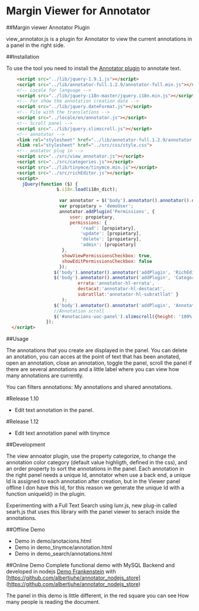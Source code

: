 Margin Viewer for Annotator
==================
##Margin viewer Annotator Plugin

view_annotator.js is a plugin for Annotator to view the current annotations in a panel in the right side.


##Installation

To use the tool you need to install the [Annotator plugin](https://github.com/okfn/annotator/) to annotate text. 


```html
    <script src="../lib/jquery-1.9.1.js"></script>
    <script src="../lib/annotator-full.1.2.9/annotator-full.min.js"></script>
    <!-- Locale for language -->
    <script src="../lib/jquery-i18n-master/jquery.i18n.min.js"></script>
    <!-- For show the annotation creation date -->
    <script src="../lib/jquery.dateFormat.js"></script>
    <!-- File with the translations -->
    <script src="../locale/en/annotator.js"></script>
    <!-- Scroll panel -->
    <script src="../lib/jquery.slimscroll.js"></script>
    <!-- annotator -->
    <link rel="stylesheet" href="../lib/annotator-full.1.2.9/annotator.min.css">
    <link rel="stylesheet" href="../src/css/style.css">
    <!-- anotator plug in -->
    <script src="../src/view_annotator.js"></script>
    <script src="../src/categories.js"></script>
    <script src="../lib/tinymce/tinymce.min.js"></script>
    <script src="../src/richEditor.js"></script>
    <script>
      jQuery(function ($) {
                   $.i18n.load(i18n_dict);
               
                    var annotator = $('body').annotator().annotator().data('annotator');
                    var propietary = 'demoUser';
                    annotator.addPlugin('Permissions', {
                        user: propietary,
                        permissions: {
                            'read': [propietary],
                            'update': [propietary],
                            'delete': [propietary],
                            'admin': [propietary]
                     },
                     showViewPermissionsCheckbox: true,
                     showEditPermissionsCheckbox: false
                    });
                  $('body').annotator().annotator('addPlugin', 'RichEditor');
                  $('body').annotator().annotator('addPlugin', 'Categories',{
                           errata:'annotator-hl-errata',
                           destacat:'annotator-hl-destacat',
                           subratllat:'annotator-hl-subratllat' }
                     );
                  $('body').annotator().annotator('addPlugin', 'AnnotatorViewer');
                  //Annotation scroll
                  $('#anotacions-uoc-panel').slimscroll({height: '100%'});
               });
  </script>
```
##Usage

The annotations that you create are displayed in the panel. You can delete an anotation, you can acces at the point of text that has been anotated, open an annotation, close an annotation, toggle the panel, scroll the panel if there are several annotations and a little label where you can view how many annotations are currently.

You can filters annotations: My annotations and shared annotations.

#Release 1.10
- Edit text annotation in the panel.

#Release 1.12
- Edit text annotation panel with tinymce

##Development

The view annoator plugin, use the property categorize, to change the annotation color category (default value highligth, defined in the css), and an order property to sort the annotations in the panel.
Each annotation in the right panel needs a unique Id, annotator when use a back end, a unique Id is assigned to each annotation after creation, but in the Viewer panel offline I don have this Id, for this reason  we generate the unique Id with a function uniqueId() in the plugin.

Experimenting with a Full Text Search using lunr.js, new plug-in called searh.js that uses this library with the panel viewer to serach inside the annotations.

##Offline Demo
- Demo in demo/anotacions.html
- Demo in demo_tinymce/annotation.html
- Demo in demo_search/annotations.html

##Online Demo
Complete functional demo with MySQL Backend and developed in nodejs
[Demo Frankenstein](http://ec2-35-164-12-68.us-west-2.compute.amazonaws.com:3060/annotation/mary/demo.html) with [https://github.com/albertjuhe/annotator_nodejs_store] (https://github.com/albertjuhe/annotator_nodejs_store)

The panel in this demo is little different, in the red square you can see How many people is reading the document.

